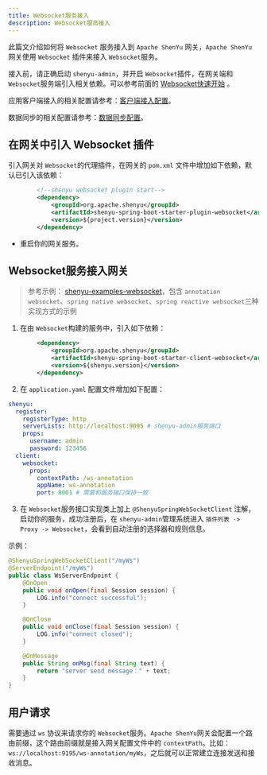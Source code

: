 ```yaml
---
title: Websocket服务接入
description: Websocket服务接入
---
```

此篇文介绍如何将 `Websocket` 服务接入到 `Apache ShenYu` 网关，`Apache ShenYu` 网关使用 `Websocket` 插件来接入 `Websocket`服务。

接入前，请正确启动 `shenyu-admin`，并开启 `Websocket`插件，在网关端和 `Websocket`服务端引入相关依赖。可以参考前面的 [Websocket快速开始](../quick-start/quick-start-websocket) 。

应用客户端接入的相关配置请参考：[客户端接入配置](../property-config/register-center-access.md)。

数据同步的相关配置请参考：[数据同步配置](../property-config/use-data-sync.md)。

## 在网关中引入 Websocket 插件

引入网关对 `Websocket`的代理插件，在网关的 `pom.xml` 文件中增加如下依赖，默认已引入该依赖：

```xml
        <!--shenyu websocket plugin start-->
        <dependency>
            <groupId>org.apache.shenyu</groupId>
            <artifactId>shenyu-spring-boot-starter-plugin-websocket</artifactId>
            <version>${project.version}</version>
        </dependency>
```

* 重启你的网关服务。

## Websocket服务接入网关

> 参考示例： [shenyu-examples-websocket](https://github.com/apache/shenyu/tree/master/shenyu-examples/shenyu-examples-websocket)，包含 `annotation websocket`、`spring native websocket`、`spring reactive websocket`三种实现方式的示例

1. 在由 `Websocket`构建的服务中，引入如下依赖：

```xml
        <dependency>
            <groupId>org.apache.shenyu</groupId>
            <artifactId>shenyu-spring-boot-starter-client-websocket</artifactId>
            <version>${shenyu.version}</version>
        </dependency>
```

2. 在 `application.yaml` 配置文件增加如下配置：

```yaml
shenyu:
  register:
    registerType: http
    serverLists: http://localhost:9095 # shenyu-admin服务端口
    props:
      username: admin
      password: 123456
  client:
    websocket:
      props:
        contextPath: /ws-annotation
        appName: ws-annotation
        port: 8001 # 需要和服务端口保持一致
```

3. 在 `Websocket`服务接口实现类上加上 `@ShenyuSpringWebSocketClient` 注解，启动你的服务，成功注册后，在 `shenyu-admin`管理系统进入 `插件列表 -> Proxy -> Websocket`，会看到自动注册的选择器和规则信息。

示例：

```java
@ShenyuSpringWebSocketClient("/myWs")
@ServerEndpoint("/myWs")
public class WsServerEndpoint {
    @OnOpen
    public void onOpen(final Session session) {
        LOG.info("connect successful");
    }

    @OnClose
    public void onClose(final Session session) {
        LOG.info("connect closed");
    }

    @OnMessage
    public String onMsg(final String text) {
        return "server send message：" + text;
    }
}
```

## 用户请求

需要通过 `ws` 协议来请求你的 `Websocket`服务。`Apache ShenYu`网关会配置一个路由前缀，这个路由前缀就是接入网关配置文件中的 `contextPath`。比如： `ws://localhost:9195/ws-annotation/myWs`，之后就可以正常建立连接发送和接收消息。
